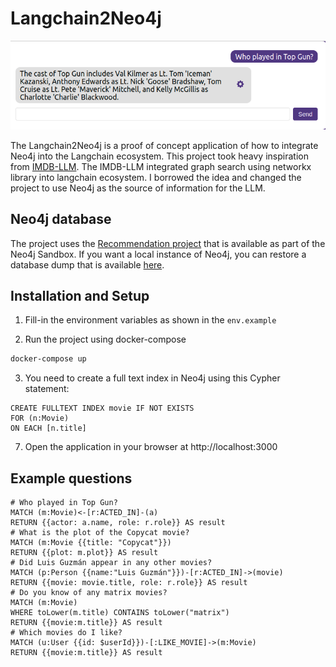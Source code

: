 # Langchain2Neo4j

![LangchainNeo4j Demo](./image/langchain2neo4j.png)

The Langchain2Neo4j is a proof of concept application of how to integrate Neo4j into the Langchain ecosystem.
This project took heavy inspiration from [IMDB-LLM](https://github.com/ibiscp/LLM-IMDB).
The IMDB-LLM integrated graph search using networkx library into langchain ecosystem.
I borrowed the idea and changed the project to use Neo4j as the source of information for the LLM.

## Neo4j database

The project uses the [Recommendation project](https://sandbox.neo4j.com/?usecase=recommendations) that is available as part of the Neo4j Sandbox.
If you want a local instance of Neo4j, you can restore a database dump that is available [here](https://github.com/neo4j-graph-examples/recommendations/tree/main/data).

## Installation and Setup

1. Fill-in the environment variables as shown in the `env.example`

2. Run the project using docker-compose

```bash
docker-compose up
```

3. You need to create a full text index in Neo4j using this Cypher statement:

```cypher
CREATE FULLTEXT INDEX movie IF NOT EXISTS
FOR (n:Movie)
ON EACH [n.title]
```

7. Open the application in your browser at http://localhost:3000

## Example questions
```
# Who played in Top Gun?
MATCH (m:Movie)<-[r:ACTED_IN]-(a)
RETURN {{actor: a.name, role: r.role}} AS result
# What is the plot of the Copycat movie?
MATCH (m:Movie {{title: "Copycat"}})
RETURN {{plot: m.plot}} AS result
# Did Luis Guzmán appear in any other movies?
MATCH (p:Person {{name:"Luis Guzmán"}})-[r:ACTED_IN]->(movie)
RETURN {{movie: movie.title, role: r.role}} AS result
# Do you know of any matrix movies?
MATCH (m:Movie)
WHERE toLower(m.title) CONTAINS toLower("matrix")
RETURN {{movie:m.title}} AS result
# Which movies do I like?
MATCH (u:User {{id: $userId}})-[:LIKE_MOVIE]->(m:Movie)
RETURN {{movie:m.title}} AS result
```